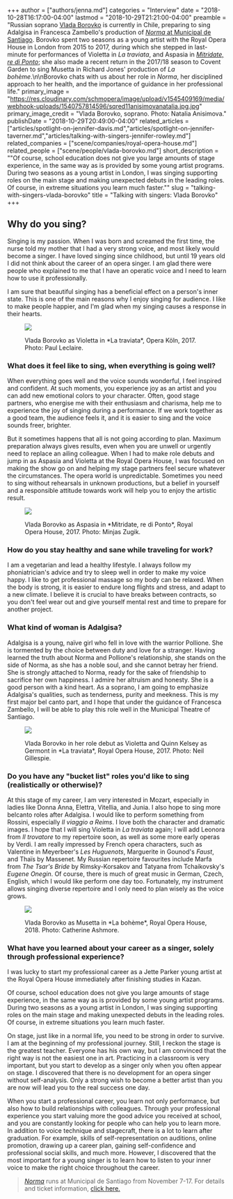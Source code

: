+++
author = ["authors/jenna.md"]
categories = "Interview"
date = "2018-10-28T16:17:00-04:00"
lastmod = "2018-10-29T21:21:00-04:00"
preamble = "Russian soprano [Vlada Borovko](/scene/people/vlada-borovko/) is currently in Chile, preparing to sing Adalgisa in Francesca Zambello's production of [*Norma* at Municipal de Santiago](http://municipal.cl/m/437/entries/-norma). Borovko spent two seasons as a young artist with the Royal Opera House in London from 2015 to 2017, during which she stepped in last-minute for performances of Violetta in *La traviata*, and Aspasia in [*Mitridate, re di Ponto*](/in-review-mitridate-re-di-ponto-at-roh/); she also made a recent return in the 2017/18 season to Covent Garden to sing Musetta in Richard Jones' production of *La bohème*.\n\nBorovko chats with us about her role in *Norma*, her disciplined approach to her health, and the importance of guidance in her professional life."
primary_image = "https://res.cloudinary.com/schmopera/image/upload/v1545409169/media/webhook-uploads/1540757814596/sqred11anisimovanatalia.jpg.jpg"
primary_image_credit = "Vlada Borovko, soprano. Photo: Natalia Anisimova."
publishDate = "2018-10-29T20:49:00-04:00"
related_articles = ["articles/spotlight-on-jennifer-davis.md","articles/spotlight-on-jennifer-taverner.md","articles/talking-with-singers-jennifer-rowley.md"]
related_companies = ["scene/companies/royal-opera-house.md"]
related_people = ["scene/people/vlada-borovko.md"]
short_description = "&quot;Of course, school education does not give you large amounts of stage experience, in the same way as is provided by some young artist programs. During two seasons as a young artist in London, I was singing supporting roles on the main stage and making  unexpected debuts in the leading roles. Of course, in extreme situations you learn much faster.&quot;"
slug = "talking-with-singers-vlada-borovko"
title = "Talking with singers: Vlada Borovko"
+++

## Why do you sing?

Singing is my passion. When I was born and screamed the first time, the nurse told my mother that I had a very strong voice, and most likely would become a singer. I have loved singing since childhood, but until 19 years old I did not think about the career of an opera singer. I am glad there were people who explained to me that I have an operatic voice and I need to learn how to use it professionally. 

I am sure that beautiful singing has a beneficial effect on a person's inner state. This is one of the main reasons why I enjoy singing for audience. I like to make people happier, and I'm glad when my singing causes a response in their hearts.

<figure data-type="image">

![](https://res.cloudinary.com/schmopera/image/upload/v1545409169/media/webhook-uploads/1540757918874/ViolettaColognepaulleclaire.jpg.jpg)
<figcaption>Vlada Borovko as Violetta in *La traviata*, Opera Köln, 2017. Photo: Paul Leclaire.</figcaption>
</figure>

### What does it feel like to sing, when everything is going well?

When everything goes well and the voice sounds wonderful, I feel inspired and confident. At such moments, you experience joy as an artist and you can add new emotional colors to your character. Often, good stage partners, who energise me with their enthusiasm and charisma, help me to experience the joy of singing during a performance. If we work together as a good team, the audience feels it, and it is easier to sing and the voice sounds freer, brighter. 

But it sometimes happens that all is not going according to plan. Maximum preparation always gives results, even when you are unwell or urgently need to replace an ailing colleague. When I had to make role debuts and jump in as Aspasia and Violetta at the Royal Opera House, I was focused on making the show go on and helping my stage partners feel secure whatever the circumstances. The opera world is unpredictable. Sometimes you need to sing without rehearsals in unknown productions, but a belief in yourself and a responsible attitude towards work will help you to enjoy the artistic result.

<figure data-type="image">

![](https://res.cloudinary.com/schmopera/image/upload/v1545409169/media/webhook-uploads/1540757924897/AspasiaBorovkobyMinjasZugik.jpg.jpg)
<figcaption>Vlada Borovko as Aspasia in *Mitridate, re di Ponto*, Royal Opera House, 2017. Photo: Minjas Zugik.</figcaption>
</figure>

### How do you stay healthy and sane while traveling for work?

I am a vegetarian and lead a healthy lifestyle. I always follow my phoniatrician's advice and try to sleep well in order to make my voice happy. I like to get professional massage so my body can be relaxed. When the body is strong, it is easier to endure long flights and stress, and adapt to a new climate. I believe it is crucial to have breaks between contracts, so you don't feel wear out and give yourself mental rest and  time to prepare for another project.

### What kind of woman is Adalgisa?

Adalgisa is a young, naïve girl who fell in love with the warrior Pollione. She is tormented by the choice between duty and love for a stranger. Having learned the truth about Norma and Pollione's relationship, she stands on the side of Norma, as she has a noble soul, and she cannot betray her friend. She is strongly attached to Norma, ready for the sake of friendship to sacrifice her own happiness. I admire her altruism and honesty. She is a good person with a kind heart. As a soprano, I am going to emphasize Adalgisa's qualities, such as tenderness, purity and meekness. This is my first major bel canto part, and I hope that under the guidance of Francesca Zambello, I will be able to play this role well in the Municipal Theatre of Santiago.

<figure data-type="image">

![](https://res.cloudinary.com/schmopera/image/upload/v1545409169/media/webhook-uploads/1540757933512/Traviatarohneilgillespie.jpg.jpg)
<figcaption>Vlada Borovko in her role debut as Violetta and Quinn Kelsey as Germont in *La traviata*, Royal Opera House, 2017. Photo: Neil Gillespie.</figcaption>
</figure>

### Do you have any "bucket list" roles you'd like to sing (realistically or otherwise)?

At this stage of my career, I am very interested in Mozart, especially in ladies like Donna Anna, Elettra, Vitellia, and Junia. I  also hope to sing more belcanto roles after Adalgisa. I would like to perform something from Rossini, especially *Il viaggio a Reims*. I love both the character and dramatic images. I hope that I will sing Violetta in *La traviata* again; I will add Leonora from *Il trovatore* to my repertoire soon, as well as some more early operas by Verdi. I am really impressed by French opera characters, such as Valentine in Meyerbeer's *Les Huguenots*, Marguerite in Gounod's *Faust*, and Thaïs by Massenet. My Russian repertoire favourites include Marfa from *The Tsar's Bride* by Rimsky-Korsakov and Tatyana from Tchaikovsky's *Eugene Onegin*. Of course, there is much of great music in German, Czech, English, which I would like perform one day too. Fortunately, my instrument allows singing diverse repertoire and I only need to plan wisely as the voice grows.

<figure data-type="image">

![](https://res.cloudinary.com/schmopera/image/upload/v1545409169/media/webhook-uploads/1540758058162/457-Vlada-Borovko-as-Musetta-C-ROH.jpg.jpg)
<figcaption>Vlada Borovko as Musetta in *La bohème*, Royal Opera House, 2018. Photo: Catherine Ashmore.</figcaption>
</figure>

### What have you learned about your career as a singer, solely through professional experience?

I was lucky to start my professional career as a Jette Parker young artist at the Royal Opera House immediately after finishing studies in Kazan. 

Of course, school education does not give you large amounts of stage experience, in the same way as is provided by some young artist programs. During two seasons as a young artist in London, I was singing supporting roles on the main stage and making  unexpected debuts in the leading roles. Of course, in extreme situations you learn much faster. 

On stage, just like in a normal life, you need to be strong in order to survive. I am at the beginning of my professional journey. Still, I reckon the stage is the greatest teacher. Everyone has his own way, but I am convinced that the right way is not the easiest one in art. Practicing in a classroom is very important, but you start to develop as a singer only when you often appear on stage. I discovered that there is no development for an opera singer without self-analysis. Only a strong wish to become a better artist than you are now will lead you to the real success one day.  

When you start a professional career, you learn not only performance, but also  how to build relationships with colleagues. Through your professional experience you start valuing more the good advice you received at school, and you are constantly looking for people who can help you to learn more. In addition to voice technique and stagecraft, there is a lot to learn after graduation. For example, skills of self-representation on auditions, online promotion, drawing up a career plan,  gaining self-confidence and professional social skills, and much more. However, I discovered that the most important for a young singer is to learn how to listen to your inner voice to make the right choice throughout the career.

>[*Norma*](http://municipal.cl/m/437/entries/-norma) runs at Municipal de Santiago from November 7-17. For details and ticket information, [click here.](http://municipal.cl/m/437/entries/-norma)

